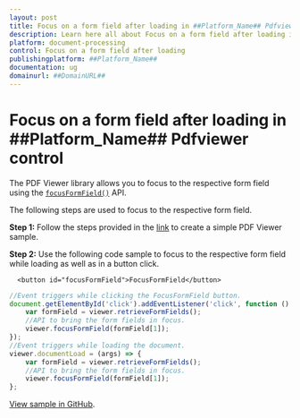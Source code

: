 ```yaml
---
layout: post
title: Focus on a form field after loading in ##Platform_Name## Pdfviewer control | Syncfusion
description: Learn here all about Focus on a form field after loading in Syncfusion ##Platform_Name## Pdfviewer control of Syncfusion Essential JS 2 and more.
platform: document-processing
control: Focus on a form field after loading
publishingplatform: ##Platform_Name##
documentation: ug
domainurl: ##DomainURL##
---
```


# Focus on a form field after loading in ##Platform_Name## Pdfviewer control

The PDF Viewer library allows you to focus to the respective form field using the [`focusFormField()`](https://helpej2.syncfusion.com/documentation/api/pdfviewer/#focusformfield) API.

The following steps are used to focus to the respective form field.

**Step 1:** Follow the steps provided in the [link](https://ej2.syncfusion.com/documentation/pdfviewer/getting-started/) to create a simple PDF Viewer sample.

**Step 2:** Use the following code sample to focus to the respective form field while loading as well as in a button click.

```
  <button id="focusFormField">FocusFormField</button>
```

```ts
//Event triggers while clicking the FocusFormField button.
document.getElementById('click').addEventListener('click', function () {
    var formField = viewer.retrieveFormFields();
    //API to bring the form fields in focus.
    viewer.focusFormField(formField[1]);
});
//Event triggers while loading the document.
viewer.documentLoad = (args) => {
    var formField = viewer.retrieveFormFields();
    //API to bring the form fields in focus.
    viewer.focusFormField(formField[1]);
};
```

[View sample in GitHub](https://github.com/SyncfusionExamples/javascript-pdf-viewer-examples/tree/master/Form%20Fields/Focusing%20the%20form%20fields%20while%20loading).